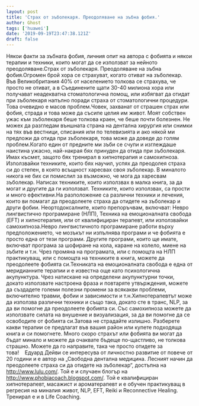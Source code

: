```yaml
---
layout: post
title: 'Страх от зъболекаря. Преодоляване на зъбна фобия.'
author: Ghost
tags: ['huawei']
date: '2019-09-19T23:47:38.121Z'
draft: false
---
```


Някои факти за зъбната фобия, личния опит на автора с фобията и някои терапии и техники, които могат да се използват за нейното преодоляване.Страх от зъболекаря. Преодоляване на зъбна фобия.Огромен брой хора се страхуват, когато отиват на зъболекар. Във Великобритания 40% от населението толкова се страхува, че просто не отиват, а в Съединените щати 30-40 милиона хора или получават неадекватна стоматологична помощ, или избягват да отидат при зъболекаря напълно поради страха от стоматологични процедури. Това очевидно е масов проблем.Човек, захванат от страшен страх или фобия, страда и това може да съсипе целия им живот. Моят собствен ужас към зъболекаря беше толкова краен, че беше почти болезнен. Не можех да разгледам външната страна на дентална хирургия или снимки на тях във вестници, списания или по телевизията и ако някой ми предложи да отида при зъболекаря, това може да доведе до голям проблем.Когато един от предните ми зъби се счупи и изглеждаше наистина ужасно, най-накрая бях принуден да отида при зъболекаря. Имах късмет, защото бях тренирал в хипнотерапия и самохипноза. Използвайки техниките, които бях научил, успях да преодолея страха си до степен, в която всъщност харесвах своя зъболекар. В миналото никога не бих си помислил за възможно, че мога да харесвам зъболекар. Написах техниките, които използвах в малка книга, за да могат и другите да ги използват. Техниките, които използвах, са прости и много ефективни.На разположение са различни техники и лечения, които ви помагат да преодолеете страха да отидете на зъболекар и други фобии. Неортодоксалните, които препоръчвам, включват: Невро лингвистично програмиране (НЛП), Техника на емоционалната свобода (EFT) и хипнотерапия, или от квалифициран терапевт, или използвайки самохипноза.Невро лингвистичното програмиране работи върху предположението, че мозъкът ни изпълнява програми и че фобията е просто една от тези програми. Другите програми, които ще имате, включват програма за шофиране на кола, каране на колело, миене на зъбите и т.н. Чрез промяна на програмата, или с помощта на НЛП практикуващ, или с помощта на техниките в книга, можете да преодолеете фобията си.Техниката на емоционалната свобода е една от меридианните терапии и е известна още като психологична акупунктура. Чрез натискане на определени акупунктурни точки, докато използвате настроена фраза и повтаряте утвърждения, можете да създадете големи полезни промени за всякакви проблеми, включително травми, фобии и зависимости и т.н.Хипнотерапевтът може да използва различни техники и също така, докато сте в транс, NLP, за да ви помогне да преодолеете фобията си. Със самохипноза можете да използвате силата на внушение и визуализация, за да ви помогне да се освободите от фобията си.Затова не страдайте излишно. Разберете какви терапии се предлагат във вашия район или купете подходяща книга и си помогнете. Много скоро страхът или фобията ви могат да бъдат минало и можете да очаквате бъдеще по-щастливо, не толкова страшно. Можете да го направите, така че просто отидете за това!    Едуард Дейви се интересува от личностно развитие от повече от 20 години и е автор на „Свободна дентална медицина. Лесният начин да преодолеете страха си да отидете на зъболекар“, достъпна на http://www.lulu.com/. Той е и случаен блогър на http://www.phobiacoach.blogspot.com/. Той е квалифициран хипнотерапевт, масажист и ароматерапевт и е обучен практикуващ в регресия на миналия живот, NLP, EFT, Reiki и Reconnective Healing. Тренирал е и в Life Coaching.
